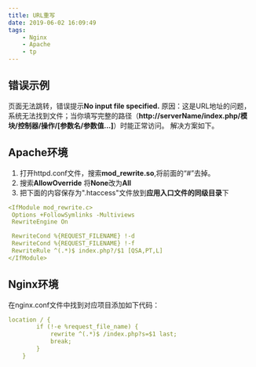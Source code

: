 ```yaml
---
title: URL重写
date: 2019-06-02 16:09:49
tags:
    - Nginx
    - Apache
    - tp
---
```

 
 ## 错误示例
 页面无法跳转，错误提示**No input file specified.**
 原因：这是URL地址的问题，系统无法找到文件；当你填写完整的路径（**http://serverName/index.php/模块/控制器/操作/[参数名/参数值...]**）时能正常访问。
 解决方案如下。
 ## Apache环境
 1. 打开httpd.conf文件，搜索**mod_rewrite.so**,将前面的“#”去掉。
 2. 搜索**AllowOverride** 将**None**改为**All**
 3. 把下面的内容保存为".htaccess"文件放到**应用入口文件的同级目录**下
 ```yaml
<IfModule mod_rewrite.c>
  Options +FollowSymlinks -Multiviews
  RewriteEngine On

  RewriteCond %{REQUEST_FILENAME} !-d
  RewriteCond %{REQUEST_FILENAME} !-f
  RewriteRule ^(.*)$ index.php?/$1 [QSA,PT,L]
</IfModule>
```
## Nginx环境
在nginx.conf文件中找到对应项目添加如下代码：
```yaml
location / {
        if (!-e %request_file_name) {
            rewrite ^(.*)$ /index.php?s=$1 last;
            break;
        }
    }
```